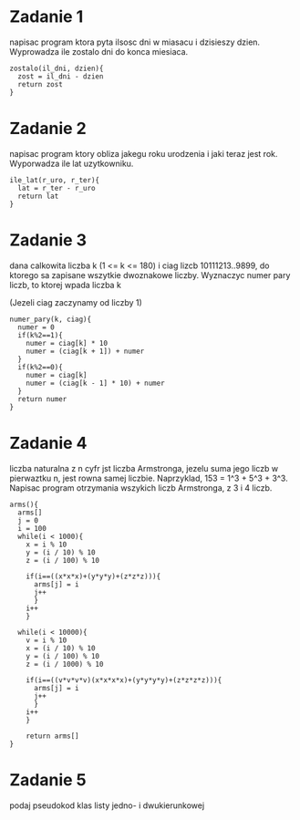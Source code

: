 # Zadanie 1
napisac program ktora pyta ilsosc dni w miasacu i dzisieszy dzien. Wyprowadza ile zostalo dni do konca miesiaca.

```
zostalo(il_dni, dzien){
  zost = il_dni - dzien
  return zost
}  
```


# Zadanie 2
napisac program ktory obliza jakegu roku urodzenia i jaki teraz jest rok. Wyporwadza ile lat uzytkowniku.

```
ile_lat(r_uro, r_ter){
  lat = r_ter - r_uro
  return lat
}
```


# Zadanie 3
dana calkowita liczba k (1 <= k <= 180) i ciag lizcb 10111213..9899, do ktorego sa zapisane wszytkie dwoznakowe liczby. 
Wyznaczyc numer pary liczb, to ktorej wpada liczba k

(Jezeli ciag zaczynamy od liczby 1)
```
numer_pary(k, ciag){
  numer = 0
  if(k%2==1){
    numer = ciag[k] * 10
    numer = (ciag[k + 1]) + numer
  }
  if(k%2==0){
    numer = ciag[k]
    numer = (ciag[k - 1] * 10) + numer
  }  
  return numer
}
```

# Zadanie 4
liczba naturalna z n cyfr jst liczba Armstronga, jezelu suma jego liczb w pierwaztku n, jest rowna samej liczbie. 
Naprzyklad, 153 = 1^3 + 5^3 + 3^3. Napisac program otrzymania wszykich liczb Armstronga, z 3 i 4 liczb.

```
arms(){
  arms[]
  j = 0
  i = 100
  while(i < 1000){
    x = i % 10
    y = (i / 10) % 10
    z = (i / 100) % 10
    
    if(i==((x*x*x)+(y*y*y)+(z*z*z))){
      arms[j] = i
      j++
      }
    i++
    }
    
  while(i < 10000){
    v = i % 10
    x = (i / 10) % 10
    y = (i / 100) % 10
    z = (i / 1000) % 10
    
    if(i==((v*v*v*v)(x*x*x*x)+(y*y*y*y)+(z*z*z*z))){
      arms[j] = i
      j++
      }
    i++
    }
    
    return arms[]
}
```


# Zadanie 5
podaj pseudokod klas listy jedno- i dwukierunkowej

```
```

